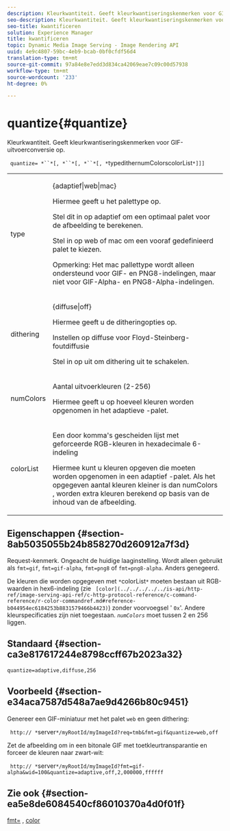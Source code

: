 ```yaml
---
description: Kleurkwantiteit. Geeft kleurkwantiseringskenmerken voor GIF-uitvoerconversie op.
seo-description: Kleurkwantiteit. Geeft kleurkwantiseringskenmerken voor GIF-uitvoerconversie op.
seo-title: kwantificeren
solution: Experience Manager
title: kwantificeren
topic: Dynamic Media Image Serving - Image Rendering API
uuid: 4e9c4807-59bc-4eb9-bcab-0bf0cfdf56d4
translation-type: tm+mt
source-git-commit: 97a84e8e7edd3d834ca42069eae7c09c00d57938
workflow-type: tm+mt
source-wordcount: '233'
ht-degree: 0%

---
```



# quantize{#quantize}

Kleurkwantiteit. Geeft kleurkwantiseringskenmerken voor GIF-uitvoerconversie op.

` quantize= *``*[, *``*[, *``*[, *`typedithernumColorscolorList`*]]]`

<table id="table_A669A9058C8043A5BAE80B03A13B015B"> 
 <tbody> 
  <tr> 
   <td colname="col1"> <p> <span class="codeph"> <span class="varname"> type  </span> </span> </p> </td> 
   <td colname="col2"> <p> <span class="codeph"> {adaptief|web|mac}  </span> </p> <p>Hiermee geeft u het palettype op. </p> <p>Stel dit in op <span class="codeph"> adaptief </span> om een optimaal palet voor de afbeelding te berekenen. </p> <p>Stel in op <span class="codeph"> web </span> of <span class="codeph"> mac </span> om een vooraf gedefinieerd palet te kiezen. </p> <p> <p>Opmerking:  Het <span class="codeph"> mac </span> pallettype wordt alleen ondersteund voor GIF- en PNG8-indelingen, maar niet voor GIF-Alpha- en PNG8-Alpha-indelingen. </p> </p> </td> 
  </tr> 
  <tr> 
   <td colname="col1"> <p> <span class="codeph"> <span class="varname"> dithering  </span> </span> </p> </td> 
   <td colname="col2"> <p> <span class="codeph"> {diffuse|off}  </span> </p> <p>Hiermee geeft u de ditheringopties op. </p> <p>Instellen op <span class="codeph"> diffuse </span> voor Floyd-Steinberg-foutdiffusie </p> <p>Stel in op <span class="codeph"> uit </span> om dithering uit te schakelen. </p> </td> 
  </tr> 
  <tr> 
   <td colname="col1"> <p> <span class="codeph"> <span class="varname"> numColors  </span> </span> </p> </td> 
   <td colname="col2"> <p>Aantal uitvoerkleuren (2-256) </p> <p>Hiermee geeft u op hoeveel kleuren worden opgenomen in het adaptieve <span class="codeph">-palet.</span> </p> </td> 
  </tr> 
  <tr> 
   <td colname="col1"> <p> <span class="codeph"> <span class="varname"> colorList  </span> </span> </p> </td> 
   <td colname="col2"> <p>Een door komma's gescheiden lijst met geforceerde RGB-kleuren in hexadecimale 6-indeling </p> <p>Hiermee kunt u kleuren opgeven die moeten worden opgenomen in een <span class="codeph"> adaptief </span>-palet. Als het opgegeven aantal kleuren kleiner is dan <span class="codeph"> <span class="varname"> numColors </span> </span>, worden extra kleuren berekend op basis van de inhoud van de afbeelding. </p> </td> 
  </tr> 
 </tbody> 
</table>

## Eigenschappen {#section-8ab5035055b24b858270d260912a7f3d}

Request-kenmerk. Ongeacht de huidige laaginstelling. Wordt alleen gebruikt als `fmt=gif`, `fmt=gif-alpha`, `fmt=png8` of `fmt=png8-alpha`. Anders genegeerd.

De kleuren die worden opgegeven met `*`colorList`*` moeten bestaan uit RGB-waarden in hex6-indeling (zie ` [color](../../../../../is-api/http-ref/image-serving-api-ref/c-http-protocol-reference/c-command-reference/r-color-commandref.md#reference-b044954ec6184253b8831579466b4423)`) zonder voorvoegsel &#39; `0x`&#39;. Andere kleurspecificaties zijn niet toegestaan. *`numColors`* moet tussen 2 en 256 liggen.

## Standaard {#section-ca3e817617244e8798ccff67b2023a32}

`quantize=adaptive,diffuse,256`

## Voorbeeld {#section-e34aca7587d548a7ae9d4266b80c9451}

Genereer een GIF-miniatuur met het palet `web` en geen dithering:

` http:// *`server`*/myRootId/myImageId?req=tmb&fmt=gif&quantize=web,off`

Zet de afbeelding om in een bitonale GIF met toetkleurtransparantie en forceer de kleuren naar zwart-wit:

` http:// *`server`*/myRootId/myImageId?fmt=gif-alpha&wid=100&quantize=adaptive,off,2,000000,ffffff`

## Zie ook {#section-ea5e8de6084540cf86010370a4d0f01f}

[fmt=](../../../../../is-api/http-ref/image-serving-api-ref/c-http-protocol-reference/c-command-reference/r-is-http-fmt.md#reference-cdf10043423b45ba9fe15157fb3ae37a) ,  [color](/help/aem-is-ir-api/is-api/http-ref/image-serving-api-ref/c-http-protocol-reference/c-data-types/r-is-http-color.md)

